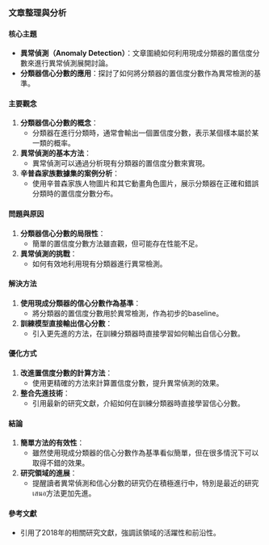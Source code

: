 ### 文章整理與分析

#### 核心主題
- **異常偵測（Anomaly Detection）**：文章圍繞如何利用現成分類器的置信度分數來進行異常偵測展開討論。
- **分類器信心分數的應用**：探討了如何將分類器的置信度分數作為異常檢測的基準。

#### 主要觀念
1. **分類器信心分數的概念**：
   - 分類器在進行分類時，通常會輸出一個置信度分數，表示某個樣本屬於某一類的概率。
2. **異常偵測的基本方法**：
   - 異常偵測可以通過分析現有分類器的置信度分數來實現。
3. **辛普森家族數據集的案例分析**：
   - 使用辛普森家族人物圖片和其它動畫角色圖片，展示分類器在正確和錯誤分類時的置信度分數分布。

#### 問題與原因
1. **分類器信心分數的局限性**：
   - 簡單的置信度分數方法雖直觀，但可能存在性能不足。
2. **異常偵測的挑戰**：
   - 如何有效地利用現有分類器進行異常檢測。

#### 解決方法
1. **使用現成分類器的信心分數作為基準**：
   - 將分類器的置信度分數用於異常檢測，作為初步的baseline。
2. **訓練模型直接輸出信心分數**：
   - 引入更先進的方法，在訓練分類器時直接學習如何輸出自信心分數。

#### 優化方式
1. **改進置信度分數的計算方法**：
   - 使用更精確的方法來計算置信度分數，提升異常偵測的效果。
2. **整合先進技術**：
   - 引用最新的研究文獻，介紹如何在訓練分類器時直接學習信心分數。

#### 結論
1. **簡單方法的有效性**：
   - 雖然使用現成分類器的信心分數作為基準看似簡單，但在很多情況下可以取得不錯的效果。
2. **研究領域的進展**：
   - 提醒讀者異常偵測和信心分數的研究仍在積極進行中，特別是最近的研究เสนอ方法更加先進。

#### 參考文獻
- 引用了2018年的相關研究文獻，強調該領域的活躍性和前沿性。